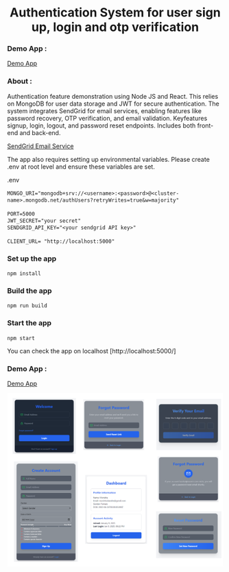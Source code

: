 <h1 align="center">Authentication System for user sign up, login and otp verification</h1>


### Demo App :
[Demo App](https://login-system-2vfl.onrender.com)


### About :
Authentication feature demonstration using Node JS and React. This relies on MongoDB for user data storage and JWT for secure authentication. The system integrates SendGrid for email services, enabling features like password recovery, OTP verification, and email validation. Keyfeatures  signup, login, logout, and password reset endpoints. Includes both front-end and back-end.

[SendGrid Email Service](https://sendgrid.com)

The app also requires setting up environmental variables. Please create .env at root level and ensure these variables are set.

.env
``` 
MONGO_URI="mongodb+srv://<username>:<password>@<cluster-name>.mongodb.net/authUsers?retryWrites=true&w=majority"

PORT=5000
JWT_SECRET="your secret"
SENDGRID_API_KEY="<your sendgrid API key>"

CLIENT_URL= "http://localhost:5000"
```

### Set up the app
```shell
npm install
```

### Build the app
```shell
npm run build
```

### Start the app
```shell
npm start
```

You can check the app on localhost
[http://localhost:5000/]


### Demo App :
[Demo App](https://login-system-2vfl.onrender.com)

![screenshot](image.png)